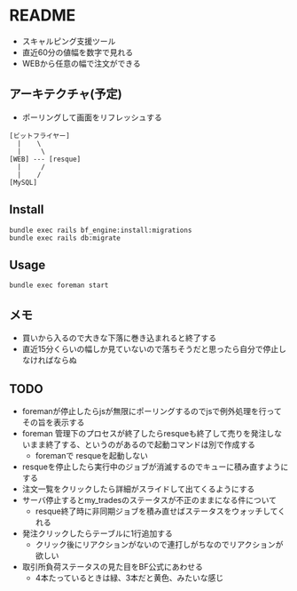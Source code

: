 # README
* スキャルピング支援ツール
* 直近60分の値幅を数字で見れる
* WEBから任意の幅で注文ができる

## アーキテクチャ(予定)
* ポーリングして画面をリフレッシュする
```
[ビットフライヤー]
  |    \
  |     \
[WEB] --- [resque]
  |     /
  |    /
[MySQL]
```

## Install
```
bundle exec rails bf_engine:install:migrations
bundle exec rails db:migrate
```

## Usage
```
bundle exec foreman start
```

## メモ
* 買いから入るので大きな下落に巻き込まれると終了する
* 直近15分くらいの幅しか見ていないので落ちそうだと思ったら自分で停止しなければならぬ

## TODO
* foremanが停止したらjsが無限にポーリングするのでjsで例外処理を行ってその旨を表示する
* foreman 管理下のプロセスが終了したらresqueも終了して売りを発注しないまま終了する、というのがあるので起動コマンドは別で作成する
  * foremanで resqueを起動しない
* resqueを停止したら実行中のジョブが消滅するのでキューに積み直すようにする
* 注文一覧をクリックしたら詳細がスライドして出てくるようにする
* サーバ停止するとmy_tradesのステータスが不正のままになる件について
  * resque終了時に非同期ジョブを積み直せばステータスをウォッチしてくれる
* 発注クリックしたらテーブルに1行追加する
  * クリック後にリアクションがないので連打しがちなのでリアクションが欲しい
* 取引所負荷ステータスの見た目をBF公式にあわせる
  * 4本たっているときは緑、3本だと黄色、みたいな感じ
